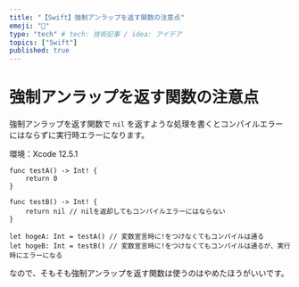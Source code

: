 ```yaml
---
title: "【Swift】強制アンラップを返す関数の注意点"
emoji: "🔖"
type: "tech" # tech: 技術記事 / idea: アイデア
topics: ["Swift"]
published: true
---
```


# 強制アンラップを返す関数の注意点

強制アンラップを返す関数で `nil` を返すような処理を書くとコンパイルエラーにはならずに実行時エラーになります。

環境：Xcode 12.5.1

```swift:サンプル
func testA() -> Int! {
    return 0
}

func testB() -> Int! {
    return nil // nilを返却してもコンパイルエラーにはならない
}

let hogeA: Int = testA() // 変数宣言時に!をつけなくてもコンパイルは通る
let hogeB: Int = testB() // 変数宣言時に!をつけなくてもコンパイルは通るが、実行時にエラーになる
```

なので、そもそも強制アンラップを返す関数は使うのはやめたほうがいいです。
